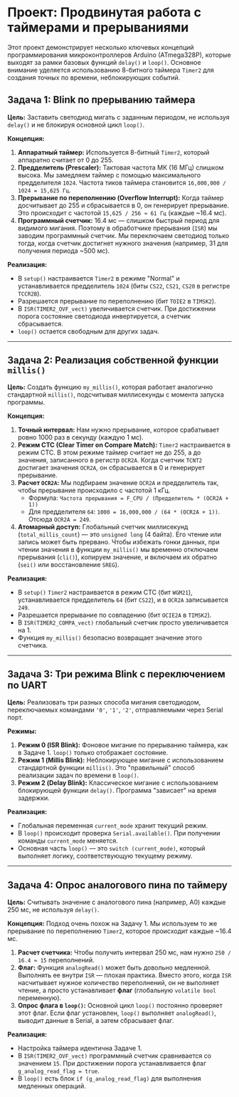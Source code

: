# Проект: Продвинутая работа с таймерами и прерываниями

Этот проект демонстрирует несколько ключевых концепций программирования микроконтроллеров Arduino (ATmega328P), которые выходят за рамки базовых функций `delay()` и `loop()`. Основное внимание уделяется использованию 8-битного таймера `Timer2` для создания точных по времени, неблокирующих событий.

## Задача 1: Blink по прерыванию таймера

**Цель:** Заставить светодиод мигать с заданным периодом, не используя `delay()` и не блокируя основной цикл `loop()`.

**Концепция:**
1.  **Аппаратный таймер:** Используется 8-битный `Timer2`, который аппаратно считает от 0 до 255.
2.  **Предделитель (Prescaler):** Тактовая частота МК (16 МГц) слишком высока. Мы замедляем таймер с помощью максимального предделителя `1024`. Частота тиков таймера становится `16,000,000 / 1024 = 15,625 Гц`.
3.  **Прерывание по переполнению (Overflow Interrupt):** Когда таймер досчитывает до 255 и сбрасывается в 0, он генерирует прерывание. Это происходит с частотой `15,625 / 256 ≈ 61 Гц` (каждые ~16.4 мс).
4.  **Программный счетчик:** 16.4 мс — слишком быстрый период для видимого мигания. Поэтому в обработчике прерывания (`ISR`) мы заводим программный счетчик. Мы переключаем светодиод только тогда, когда счетчик достигнет нужного значения (например, 31 для получения периода ~500 мс).

**Реализация:**
-   В `setup()` настраивается `Timer2` в режиме "Normal" и устанавливается предделитель `1024` (биты `CS22`, `CS21`, `CS20` в регистре `TCCR2B`).
-   Разрешается прерывание по переполнению (бит `TOIE2` в `TIMSK2`).
-   В `ISR(TIMER2_OVF_vect)` увеличивается счетчик. При достижении порога состояние светодиода инвертируется, а счетчик сбрасывается.
-   `loop()` остается свободным для других задач.

---

## Задача 2: Реализация собственной функции `millis()`

**Цель:** Создать функцию `my_millis()`, которая работает аналогично стандартной `millis()`, подсчитывая миллисекунды с момента запуска программы.

**Концепция:**
1.  **Точный интервал:** Нам нужно прерывание, которое срабатывает ровно 1000 раз в секунду (каждую 1 мс).
2.  **Режим CTC (Clear Timer on Compare Match):** `Timer2` настраивается в режим CTC. В этом режиме таймер считает не до 255, а до значения, записанного в регистр `OCR2A`. Когда счетчик `TCNT2` достигает значения `OCR2A`, он сбрасывается в 0 и генерирует прерывание.
3.  **Расчет `OCR2A`:** Мы подбираем значение `OCR2A` и предделитель так, чтобы прерывание происходило с частотой 1 кГц.
    -   Формула: `Частота прерывания = F_CPU / (Предделитель * (OCR2A + 1))`
    -   Для предделителя `64`: `1000 = 16,000,000 / (64 * (OCR2A + 1))`. Отсюда `OCR2A = 249`.
4.  **Атомарный доступ:** Глобальный счетчик миллисекунд (`total_millis_count`) — это `unsigned long` (4 байта). Его чтение или запись может быть прервано. Чтобы избежать гонки данных, при чтении значения в функции `my_millis()` мы временно отключаем прерывания (`cli()`), копируем значение, и включаем их обратно (`sei()` или восстановление `SREG`).

**Реализация:**
-   В `setup()` `Timer2` настраивается в режим CTC (бит `WGM21`), устанавливается предделитель `64` (бит `CS22`), и в `OCR2A` записывается `249`.
-   Разрешается прерывание по совпадению (бит `OCIE2A` в `TIMSK2`).
-   В `ISR(TIMER2_COMPA_vect)` глобальный счетчик просто увеличивается на 1.
-   Функция `my_millis()` безопасно возвращает значение этого счетчика.

---

## Задача 3: Три режима Blink с переключением по UART

**Цель:** Реализовать три разных способа мигания светодиодом, переключаемых командами `'0'`, `'1'`, `'2'`, отправляемыми через Serial порт.

**Режимы:**
1.  **Режим 0 (ISR Blink):** Фоновое мигание по прерыванию таймера, как в Задаче 1. `loop()` только отображает состояние.
2.  **Режим 1 (Millis Blink):** Неблокирующее мигание с использованием стандартной функции `millis()`. Это "правильный" способ реализации задач по времени в `loop()`.
3.  **Режим 2 (Delay Blink):** Классическое мигание с использованием блокирующей функции `delay()`. Программа "зависает" на время задержки.

**Реализация:**
-   Глобальная переменная `current_mode` хранит текущий режим.
-   В `loop()` происходит проверка `Serial.available()`. При получении команды `current_mode` меняется.
-   Основная часть `loop()` — это `switch (current_mode)`, который выполняет логику, соответствующую текущему режиму.

---

## Задача 4: Опрос аналогового пина по таймеру

**Цель:** Считывать значение с аналогового пина (например, A0) каждые 250 мс, не используя `delay()`.

**Концепция:**
Подход очень похож на Задачу 1. Мы используем то же прерывание по переполнению `Timer2`, которое происходит каждые ~16.4 мс.

1.  **Расчет счетчика:** Чтобы получить интервал 250 мс, нам нужно `250 / 16.4 ≈ 15` переполнений.
2.  **Флаг:** Функция `analogRead()` может быть довольно медленной. Выполнять ее внутри `ISR` — плохая практика. Вместо этого, когда `ISR` насчитывает нужное количество переполнений, он не выполняет чтение, а просто устанавливает **флаг** (глобальную `volatile bool` переменную).
3.  **Опрос флага в `loop()`:** Основной цикл `loop()` постоянно проверяет этот флаг. Если флаг установлен, `loop()` выполняет `analogRead()`, выводит данные в Serial, а затем сбрасывает флаг.

**Реализация:**
-   Настройка таймера идентична Задаче 1.
-   В `ISR(TIMER2_OVF_vect)` программный счетчик сравнивается со значением `15`. При достижении порога устанавливается флаг `g_analog_read_flag = true`.
-   В `loop()` есть блок `if (g_analog_read_flag)` для выполнения медленных операций.
